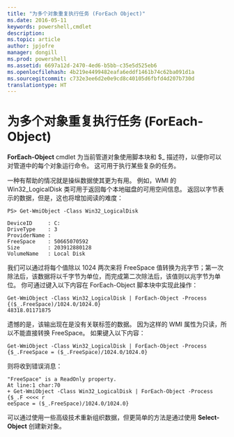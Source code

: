 ```yaml
---
title: "为多个对象重复执行任务 (ForEach Object)"
ms.date: 2016-05-11
keywords: powershell,cmdlet
description: 
ms.topic: article
author: jpjofre
manager: dongill
ms.prod: powershell
ms.assetid: 6697a12d-2470-4ed6-b5bb-c35e5d525eb6
ms.openlocfilehash: 4b219e4499482eafa6eddf1461b74c62ba091d1a
ms.sourcegitcommit: c732e3ee6d2e0e9cd8c40105d6fbfd4d207b730d
translationtype: HT
---
```

# <a name="repeating-a-task-for-multiple-objects-foreach-object"></a>为多个对象重复执行任务 (ForEach-Object)
**ForEach-Object** cmdlet 为当前管道对象使用脚本块和 $_ 描述符，以便你可以对管道中的每个对象运行命令。 这可用于执行某些复杂的任务。

一种有帮助的情况就是操纵数据使其更为有用。 例如，WMI 的 Win32_LogicalDisk 类可用于返回每个本地磁盘的可用空间信息。 返回以字节表示的数据，但是，这也将增加阅读的难度：

```
PS> Get-WmiObject -Class Win32_LogicalDisk

DeviceID     : C:
DriveType    : 3
ProviderName :
FreeSpace    : 50665070592
Size         : 203912880128
VolumeName   : Local Disk
```

我们可以通过将每个值除以 1024 两次来将 FreeSpace 值转换为兆字节；第一次除法后，该数据将以千字节为单位，而完成第二次除法后，该值则以兆字节为单位。 你可通过键入以下内容在 ForEach-Object 脚本块中实现此操作：

```
Get-WmiObject -Class Win32_LogicalDisk | ForEach-Object -Process {($_.FreeSpace)/1024.0/1024.0}
48318.01171875
```

遗憾的是，该输出现在是没有关联标签的数据。 因为这样的 WMI 属性为只读，所以不能直接转换 FreeSpace。 如果键入以下内容：

```
Get-WmiObject -Class Win32_LogicalDisk | ForEach-Object -Process {$_.FreeSpace = ($_.FreeSpace)/1024.0/1024.0}
```

则将收到错误消息：

```
"FreeSpace" is a ReadOnly property.
At line:1 char:70
+ Get-WmiObject -Class Win32_LogicalDisk | ForEach-Object -Process {$_.F <<<< r
eeSpace = ($_.FreeSpace)/1024.0/1024.0}
```

可以通过使用一些高级技术重新组织数据，但更简单的方法是通过使用 **Select-Object** 创建新对象。


